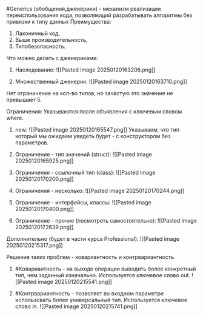 #Generics (обобщения,дженерики) - механизм реализации переиспользования кода, позволяющий разрабатывать алгоритмы без привязки к типу данных
Преимущества:
1. Лаконичный код,
2. Выше производительность,
3. Типобезопасность.

Что можно делать с дженериками:
1. Наследование:
![[Pasted image 20250120163206.png]]

2. Множественный дженерик:
![[Pasted image 20250120163710.png]]

Нет ограничение на кол-во типов, но зачастую это значение не превышает 5.

Ограничения:
Указываются после объявления с ключевым словом where.

1. new:
![[Pasted image 20250120165547.png]]
Указываем, что тип который мы ожидаем увидеть будет - с конструктором без параметров.

2. Ограничение - тип значений (struct):
![[Pasted image 20250120165925.png]]

3. Ограничения - ссылочный тип (class):
![[Pasted image 20250120170200.png]]

4. Ограничения - несколько:
![[Pasted image 20250120170244.png]]

5. Ограничение - интерфейсы, классы:
![[Pasted image 20250120170400.png]]

6. Ограничение - прочие (посмотреть самостоятельно):
![[Pasted image 20250120172639.png]]

Дополнительно (будет в части курса Professional):
![[Pasted image 20250120215317.png]]

Решение таких проблем - ковариантность и контрвариантность.
1. #Ковариантность - на выходе операции выводить более конкретный тип, чем заданный изначально. Используется ключевое слово out.
![[Pasted image 20250120215541.png]]

2. #Контрвариантность - позволяет во входном параметре использовать более универсальный тип. Используется ключевое слово in.
![[Pasted image 20250120215741.png]]